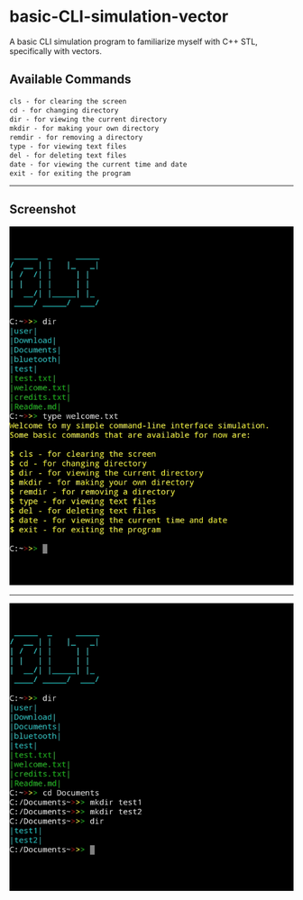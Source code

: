 # basic-CLI-simulation-vector
A basic CLI simulation program to familiarize myself with C++ STL, specifically with vectors.


## Available Commands
```DOS
cls - for clearing the screen
cd - for changing directory
dir - for viewing the current directory
mkdir - for making your own directory
remdir - for removing a directory
type - for viewing text files
del - for deleting text files
date - for viewing the current time and date
exit - for exiting the program
```
---
## Screenshot
![ss](https://github.com/vonnogadas/basic-CLI-simulation-vector/blob/c1a21ce01db5a64e3ab758a67476698a5c533795/screenshot/Untitled139_20230303115848.png)

---

![ss](https://github.com/vonnogadas/basic-CLI-simulation-vector/blob/f36a9aa5070b41652cbd6d3951251807c5487f9d/screenshot/Untitled139_20230303120602.png)
